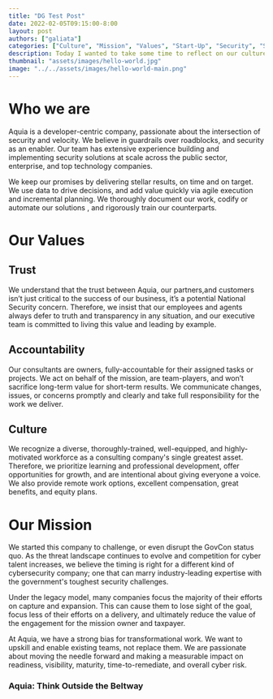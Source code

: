 ```yaml
---
title: "DG Test Post"
date: 2022-02-05T09:15:00-8:00
layout: post
authors: ["galiata"]
categories: ["Culture", "Mission", "Values", "Start-Up", "Security", "SDVOSB", "Mindfulness"]
description: Today I wanted to take some time to reflect on our culture, our values, and our mission.
thumbnail: "assets/images/hello-world.jpg"
image: "../../assets/images/hello-world-main.png"
---
```


# Who we are

Aquia is a developer-centric company, passionate about the intersection of security and velocity. We believe in
guardrails over roadblocks, and security as an enabler. Our team has extensive experience building and implementing
security solutions at scale across the public sector, enterprise, and top technology companies.

We keep our promises by delivering stellar results, on time and on target. We use data to drive decisions, and add value
quickly via agile execution and incremental planning. We thoroughly document our work, codify or automate our solutions
, and rigorously train our counterparts.

# Our Values

## Trust

We understand that the trust between Aquia, our partners,and customers isn’t just critical to the success of our
business, it’s a potential National Security concern. Therefore, we insist that our employees and agents always defer to
truth and transparency in any situation, and our executive team is committed to living this value and leading by example.

## Accountability

Our consultants are owners, fully-accountable for their assigned tasks or projects. We act on behalf of the
mission, are team-players, and won’t sacrifice long-term value for short-term results. We communicate changes, issues,
or concerns promptly and clearly and take full responsibility for the work we deliver.

## Culture

We recognize a diverse, thoroughly-trained, well-equipped, and highly-motivated workforce as a consulting company's
single greatest asset. Therefore, we prioritize learning and professional development, offer opportunities for growth,
and are intentional about giving everyone a voice. We also provide remote work options, excellent compensation, great
benefits, and equity plans.

# Our Mission

We started this company to challenge, or even disrupt the GovCon status quo. As the threat landscape continues to evolve
and competition for cyber talent increases, we believe the timing is right for a different kind of cybersecurity
company; one that can marry industry-leading expertise with the government's toughest security challenges.

Under the legacy model, many companies focus the majority of their efforts on capture and expansion. This can cause them
to lose sight of the goal, focus less of their efforts on a delivery, and ultimately reduce the value of the engagement
for the mission owner and taxpayer.

At Aquia, we have a strong bias for transformational work. We want to upskill and enable existing teams, not replace
them. We are passionate about moving the needle forward and making a measurable impact on readiness, visibility,
maturity, time-to-remediate, and overall cyber risk.

### Aquia: Think Outside the Beltway
